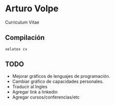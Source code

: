 # Arturo Volpe

Curriculum Vitae

## Compilación 

    xelatex cv

## TODO

* Mejorar gráficos de lenguajes de programación.
* Cambiar gráfico de capacidades personales.
* Traducir al Ingles
* Agregar link a linkedin
* Agregar cursos/conferencias/etc
